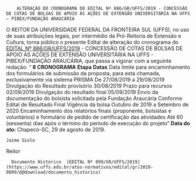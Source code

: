        ALTERAÇÃO DO CRONOGRAMA DO EDITAL Nº 886/GR/UFFS/2019 - CONCESSÃO DE COTAS DE BOLSAS DE APOIO ÀS AÇÕES DE EXTENSÃO UNIVERSITÁRIA NA UFFS – PIBEX/FUNDAÇÃO ARAUCÁRIA  

 O REITOR DA UNIVERSIDADE FEDERAL DA FRONTEIRA SUL (UFFS), no uso de suas atribuições legais, por intermédio da Pró-Reitoria de Extensão e Cultura, torna público o presente Edital de alteração do cronograma do [EDITAL Nº 886/GR/UFFS/2019](https://www.uffs.edu.br/atos-normativos/edital/gr/2019-0886) - CONCESSÃO DE COTAS DE BOLSAS DE APOIO ÀS AÇÕES DE EXTENSÃO UNIVERSITÁRIA NA UFFS - PIBEX/FUNDAÇÃO ARAUCÁRIA, que passa a vigorar com a seguinte redação:   “ **8 CRONOGRAMA**     **Etapa**   **Datas**     Data limite para encaminhamento dos formulários de submissão da proposta, para esta chamada, exclusivamente via sistema PRISMA   De 27/08/2019 a 29/08/2019     Divulgação do Resultado provisório   30/08/2019     Prazo para recursos   02/09/2019     Divulgação do resultado final   05/09/2019     Envio da documentação do bolsista solicitada pela Fundação Araucária   Conforme Edital de Resultado Final     Vigência da bolsa   Outubro de 2019 a Setembro de 2020     Encaminhamento dos relatórios finais (proponente, bolsistas e voluntários) e formulário de pedido de certificação das atividades   Até 60 (sessenta) dias após o término do período de execução do projeto”            **Data do ato:** Chapecó-SC, 29 de agosto de 2019.   
 

    Jaime Giolo   
 Reitor 

      Documento Histórico  [EDITAL Nº 899/GR/UFFS/2019](https://www.uffs.edu.br/atos-normativos/edital/gr/2019-0899/@@download/documento_historico)     
      